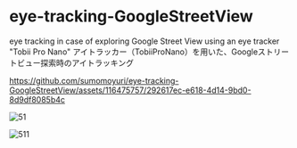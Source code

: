 # eye-tracking-GoogleStreetView
eye tracking in case of exploring Google Street View using an eye tracker "Tobii Pro Nano"
アイトラッカー（TobiiProNano）を用いた、Googleストリートビュー探索時のアイトラッキング



https://github.com/sumomoyuri/eye-tracking-GoogleStreetView/assets/116475757/292617ec-e618-4d14-9bd0-8d9df8085b4c

![51](https://github.com/sumomoyuri/eye-tracking-GoogleStreetView/assets/116475757/25785f09-49c4-47d4-a38d-035868db1b46)

![511](https://github.com/sumomoyuri/eye-tracking-GoogleStreetView/assets/116475757/e76266ff-a455-4630-84b8-8c8f4cf06dbe)

